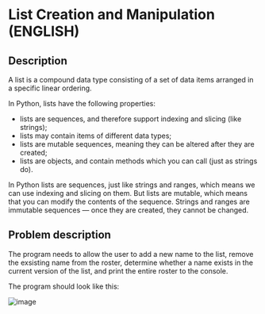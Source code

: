 # List Creation and Manipulation (ENGLISH)

## Description

A list is a compound data type consisting of a set of data items arranged in a specific linear ordering.

In Python, lists have the following properties:
- lists are sequences, and therefore support indexing and slicing (like strings);
- lists may contain items of different data types;
- lists are mutable sequences, meaning they can be altered after they are created;
- lists are objects, and contain methods which you can call (just as strings do).

In Python lists are sequences, just like strings and ranges, which means we can use indexing and slicing on them. But lists are mutable, which means that you can modify the contents of the sequence. Strings and ranges are immutable sequences — once they are created, they cannot be changed.

## Problem description

The program needs to allow the user to add a new name to the list, remove the exsisting name from the roster, determine whether a name exists in the current version of the list, and print the entire roster to the console.

The program should look like this:

![image](https://user-images.githubusercontent.com/86201781/128737724-7d1ace08-6999-4cde-8447-94ce1eb34dbd.png)
